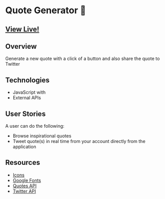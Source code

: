 
#  Quote Generator :page_with_curl: 


## [View Live!](https://apang20.github.io/quote-generator/)



## Overview
Generate a new quote with a click of a button and also share the quote to Twitter




## Technologies 
- JavaScript with 
- External APIs




## User Stories
A user can do the following: 
- Browse inspirational quotes
- Tweet quote(s) in real time from your account directly from the application



## Resources
- [Icons](https://fontawesome.com/)
- [Google Fonts](https://fonts.google.com/)
- [Quotes API](https://type.fit/api/quotes)
- [Twitter API](https://twitter.com/intent/tweet) 
